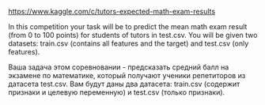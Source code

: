 https://www.kaggle.com/c/tutors-expected-math-exam-results

In this competition your task will be to predict the mean math exam result (from 0 to 100 points) for students of tutors in test.csv. You will be given two datasets: train.csv (contains all features and the target) and test.csv (only features).

Ваша задача этом соревновании - предсказать средний балл на экзамене по математике, который получают ученики репетиторов из датасета test.csv. Вам будут даны два датасета: train.csv (содержит признаки и целевую переменную) и test.csv (только признаки).

